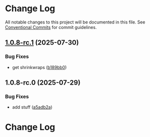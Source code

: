 # Change Log

All notable changes to this project will be documented in this file.
See [Conventional Commits](https://conventionalcommits.org) for commit guidelines.

## [1.0.8-rc.1](https://github.com/zerobias-org/vendor/compare/@zerobias-org/vendor-zendesk@1.0.8-rc.0...@zerobias-org/vendor-zendesk@1.0.8-rc.1) (2025-07-30)


### Bug Fixes

* get shrinkwraps ([b189bb0](https://github.com/zerobias-org/vendor/commit/b189bb0cf53ad66427530ccc0eab7824527942d3))





## 1.0.8-rc.0 (2025-07-29)


### Bug Fixes

* add stuff ([a5adb2a](https://github.com/zerobias-org/vendor/commit/a5adb2aecd0670c42e9077affecb6a047bf30fc6))





# Change Log
